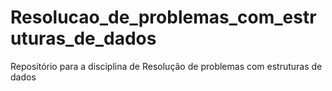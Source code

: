 # Resolucao_de_problemas_com_estruturas_de_dados
Repositório para a disciplina de Resolução de problemas com estruturas de dados
